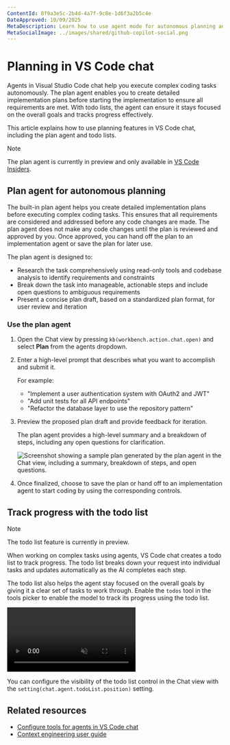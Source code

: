 ```yaml
---
ContentId: 8f9a3e5c-2b4d-4a7f-9c8e-1d6f3a2b5c4e
DateApproved: 10/09/2025
MetaDescription: Learn how to use agent mode for autonomous planning and task management with the todo list in VS Code chat.
MetaSocialImage: ../images/shared/github-copilot-social.png
---
```

# Planning in VS Code chat

Agents in Visual Studio Code chat help you execute complex coding tasks autonomously. The plan agent enables you to create detailed implementation plans before starting the implementation to ensure all requirements are met. With todo lists, the agent can ensure it stays focused on the overall goals and tracks progress effectively.

This article explains how to use planning features in VS Code chat, including the plan agent and todo lists.

> [!NOTE]
> The plan agent is currently in preview and only available in [VS Code Insiders](https://code.visualstudio.com/insiders/).

## Plan agent for autonomous planning

The built-in plan agent helps you create detailed implementation plans before executing complex coding tasks. This ensures that all requirements are considered and addressed before any code changes are made. The plan agent does not make any code changes until the plan is reviewed and approved by you. Once approved, you can hand off the plan to an implementation agent or save the plan for later use.

The plan agent is designed to:

* Research the task comprehensively using read-only tools and codebase analysis to identify requirements and constraints
* Break down the task into manageable, actionable steps and include open questions to ambiguous requirements
* Present a concise plan draft, based on a standardized plan format, for user review and iteration

### Use the plan agent

1. Open the Chat view by pressing `kb(workbench.action.chat.open)` and select **Plan** from the agents dropdown.

1. Enter a high-level prompt that describes what you want to accomplish and submit it.

    For example:
    * "Implement a user authentication system with OAuth2 and JWT"
    * "Add unit tests for all API endpoints"
    * "Refactor the database layer to use the repository pattern"

1. Preview the proposed plan draft and provide feedback for iteration.

    The plan agent provides a high-level summary and a breakdown of steps, including any open questions for clarification.

    ![Screenshot showing a sample plan generated by the plan agent in the Chat view, including a summary, breakdown of steps, and open questions.](../images/chat-planning/plan-agent-sample.png)

1. Once finalized, choose to save the plan or hand off to an implementation agent to start coding by using the corresponding controls.

## Track progress with the todo list

> [!NOTE]
> The todo list feature is currently in preview.

When working on complex tasks using agents, VS Code chat creates a todo list to track progress. The todo list breaks down your request into individual tasks and updates automatically as the AI completes each step.

The todo list also helps the agent stay focused on the overall goals by giving it a clear set of tasks to work through. Enable the `todos` tool in the tools picker to enable the model to track its progress using the todo list.

<video src="../images/chat-planning/todo-list-demo.mp4" title="Video showing the todo list control in the Chat view to track the progress of a chat request." autoplay loop controls muted></video>

You can configure the visibility of the todo list control in the Chat view with the `setting(chat.agent.todoList.position)` setting.

## Related resources

* [Configure tools for agents in VS Code chat](/docs/copilot/chat/chat-tools.md)
* [Context engineering user guide](/docs/copilot/guides/context-engineering-guide.md)
